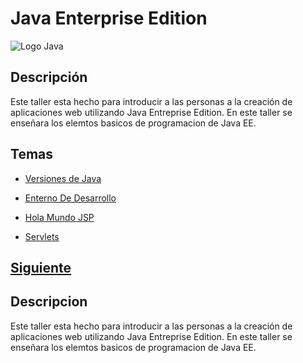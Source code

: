 
# Java Enterprise Edition

![Logo Java](https://sdtimes.com/wp-content/uploads/2017/08/javaee1.png)


## Descripción

Este taller esta hecho para introducir a las personas a la creación de aplicaciones web utilizando Java Entreprise Edition.
En este taller se enseñara los elemtos basicos de programacion de Java EE.

## Temas
* [Versiones de Java](/Talleres/JAVAEE/page2.md)

* [Enterno De Desarrollo](/Talleres/JAVAEE/page3.md)

* [Hola Mundo JSP](/Talleres/JAVAEE/page4.md)

* [Servlets](/Talleres/JAVAEE/page6.md)

## [Siguiente](page2.md)


## Descripcion

Este taller esta hecho para introducir a las personas a la creación de aplicaciones web utilizando Java Entreprise Edition.
En este taller se enseñara los elemtos basicos de programacion de Java EE.

